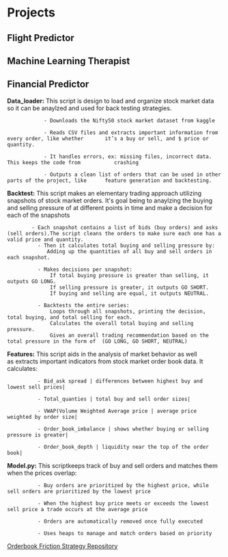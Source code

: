 # Projects
## Flight Predictor 


## Machine Learning Therapist 


## Financial Predictor

**Data_loader:** This script is design to load and organize stock market data so it can be anaylzed and used for back testing strategies.

                - Downloads the Nifty50 stock market dataset from kaggle 
                
                - Reads CSV files and extracts important information from every order, like whether       it’s a buy or sell, and $ price or quantity.
                
                - It handles errors, ex: missing files, incorrect data. This keeps the code from           crashing 
                
                - Outputs a clean list of orders that can be used in other parts of the project, like      feature generation and backtesting.

**Backtest:** This script makes an elementary trading approach utilizing snapshots of stock market orders. It's goal being to anaylzing the buying and selling pressure of at different points in                   time and make a decision for each of the snapshots

            - Each snapshot contains a list of bids (buy orders) and asks (sell orders).The script cleans the orders to make sure each one has a valid price and quantity.
              - Then it calculates total buying and selling pressure by:
                 Adding up the quantities of all buy and sell orders in each snapshot.
                
              - Makes decisions per snapshot:
                  If total buying pressure is greater than selling, it outputs GO LONG.
                  If selling pressure is greater, it outputs GO SHORT.
                  If buying and selling are equal, it outputs NEUTRAL.
                
              - Backtests the entire series:
                  Loops through all snapshots, printing the decision, total buying, and total selling for each.
                  Calculates the overall total buying and selling pressure.
                  Gives an overall trading recommendation based on the total pressure in the form of  (GO LONG, GO SHORT, NEUTRAL) 

**Features:** This script aids in the analysis of market behavior as well as extracts important indicators from stock market order book data. It calculates:

              - Bid_ask spread | differences between highest buy and lowest sell prices|
              
              - Total_quanties | total buy and sell order sizes|
              
              - VWAP(Volume Weighted Average price | average price weighted by order size|
              
              - Order_book_imbalance | shows whether buying or selling pressure is greater|
              
              - Order_book_depth | liquidity near the top of the order book|
       
**Model.py:** This scriptkeeps track of buy and sell orders and matches them when the prices overlap: 

              - Buy orders are prioritized by the highest price, while sell orders are prioritized by the lowest price 

              - When the highest buy price meets or exceeds the lowest sell price a trade occurs at the average price 

              - Orders are automatically removed once fully executed 

              - Uses heaps to manage and match orders based on priority 
    
[Orderbook Friction Strategy Repository](https://github.com/ydes-cyber/orderbook-friction-strategy)


